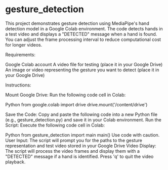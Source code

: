 # gesture_detection

This project demonstrates gesture detection using MediaPipe's hand detection model in a Google Colab environment. The code detects hands in a test video and displays a "DETECTED" message when a hand is found. You can adjust the frame processing interval to reduce computational cost for longer videos.

Requirements:

Google Colab account
A video file for testing (place it in your Google Drive)
An image or video representing the gesture you want to detect (place it in your Google Drive)

Instructions:

Mount Google Drive: Run the following code cell in Colab:

Python
from google.colab import drive
drive.mount('/content/drive')

Save the Code: Copy and paste the following code into a new Python file (e.g., gesture_detection.py) and save it in your Colab environment.
Run the Script: Execute the following code cell in Colab:

Python
from gesture_detection import main
main()
Use code with caution.
User Input: The script will prompt you for the paths to the gesture representation and test video stored in your Google Drive
Video Display: The script will process the video frames and display them with a "DETECTED" message if a hand is identified. Press 'q' to quit the video playback.
